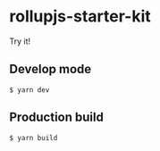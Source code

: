 # rollupjs-starter-kit

Try it!

## Develop mode

```shell
$ yarn dev
```

## Production build

```shell
$ yarn build
```
